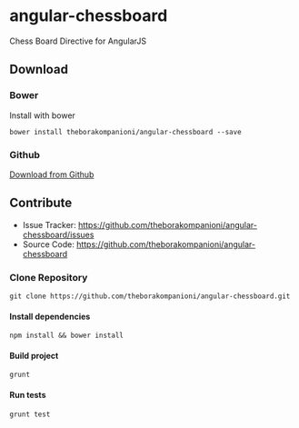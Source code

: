 angular-chessboard
==================

Chess Board Directive for AngularJS


Download
------------

### Bower
Install with bower
```
bower install theborakompanioni/angular-chessboard --save
```

### Github
[Download from Github](https://github.com/theborakompanioni/angular-chessboard/releases)


Contribute
------------

- Issue Tracker: https://github.com/theborakompanioni/angular-chessboard/issues
- Source Code: https://github.com/theborakompanioni/angular-chessboard

### Clone Repository
`git clone https://github.com/theborakompanioni/angular-chessboard.git`

#### Install dependencies

`npm install && bower install`

#### Build project

`grunt`

#### Run tests

`grunt test`
